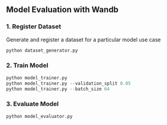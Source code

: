 ## Model Evaluation with Wandb

### 1. Register Dataset
Generate and register a dataset for a particular model use case

```python
python dataset_generator.py
```

### 2. Train Model

```python
python model_trainer.py
python model_trainer.py --validation_split 0.05
python model_trainer.py --batch_size 64
```

### 3. Evaluate Model

```python
python model_evaluator.py
```